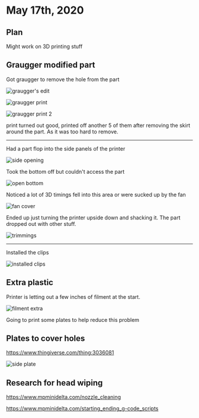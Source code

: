# May 17th, 2020

## Plan

Might work on 3D printing stuff

## Graugger modified part

Got graugger to remove the hole from the part

![graugger's edit](images/2020_05_17_grauggerEditedPrint.png)

![graugger print](images/2020_05_17_18.18.15.jpg)

![graugger print 2](images/2020_05_17_18.36.55.jpg)

print turned out good, printed off another 5 of them after removing the skirt around the part. As it was too hard to remove.

---

Had a part flop into the side panels of the printer

![side opening](images/2020_05_17_18.55.48.jpg)

Took the bottom off but couldn't access the part

![open bottom](images/2020_05_17_18.50.59.jpg)

Noticed a lot of 3D timings fell into this area or were sucked up by the fan

![fan cover](images/2020_05_17_18.51.02.jpg)

Ended up just turning the printer upside down and shacking it. The part dropped out with other stuff.

![trimmings](images/2020_05_17_18.54.33.jpg)

---

Installed the clips

![installed clips](images/2020_05_17_19.05.04.jpg)

## Extra plastic

Printer is letting out a few inches of filment at the start. 

![filment extra](images/2020_05_17_18.40.46.jpg)

Going to print some plates to help reduce this problem

## Plates to cover holes

https://www.thingiverse.com/thing:3036081

![side plate](images/2020_05_17_deltaSidePlate.png)

## Research for head wiping

https://www.mpminidelta.com/nozzle_cleaning

https://www.mpminidelta.com/starting_ending_g-code_scripts